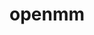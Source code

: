 ---
title: "openmm"
layout: cache
categories: [package, develop]
meta: {"versions": ["7.7.0"], "compilers": ["gcc@=7.3.1"], "oss": ["amzn2"], "platforms": ["linux"], "targets": ["aarch64", "neoverse_n1", "x86_64_v3"], "stacks": ["aws-ahug", "aws-ahug-aarch64"], "num_specs": 25, "num_specs_by_stack": {"aws-ahug-aarch64": 22, "aws-ahug": 3}}
spec_details: [{"hash": "yub56cjdll7eikpriocxwv6ywhk55q7r", "compiler": "gcc@=7.3.1", "versions": ["7.7.0"], "os": "amzn2", "platform": "linux", "target": "aarch64", "variants": ["build_system=cmake", "build_type=RelWithDebInfo", "~cuda", "generator=make", "~ipo"], "stacks": ["aws-ahug-aarch64"], "size": "-", "tarball": "https://binaries.spack.io/develop/build_cache/linux-amzn2-aarch64/gcc-7.3.1/openmm-7.7.0/linux-amzn2-aarch64-gcc-7.3.1-openmm-7.7.0-yub56cjdll7eikpriocxwv6ywhk55q7r.spack"}, {"hash": "lvqg5ykjegncl32rym3wxj3gpvg55lld", "compiler": "gcc@=7.3.1", "versions": ["7.7.0"], "os": "amzn2", "platform": "linux", "target": "aarch64", "variants": ["build_system=cmake", "build_type=Release", "~cuda", "generator=make", "~ipo"], "stacks": ["aws-ahug-aarch64"], "size": "-", "tarball": "https://binaries.spack.io/develop/build_cache/linux-amzn2-aarch64/gcc-7.3.1/openmm-7.7.0/linux-amzn2-aarch64-gcc-7.3.1-openmm-7.7.0-lvqg5ykjegncl32rym3wxj3gpvg55lld.spack"}, {"hash": "iyyhsgq6peztgvvyjblxamedw4tvzrl7", "compiler": "gcc@=7.3.1", "versions": ["7.7.0"], "os": "amzn2", "platform": "linux", "target": "aarch64", "variants": ["build_system=cmake", "build_type=RelWithDebInfo", "~cuda", "generator=make", "~ipo"], "stacks": ["aws-ahug-aarch64"], "size": "-", "tarball": "https://binaries.spack.io/develop/build_cache/linux-amzn2-aarch64/gcc-7.3.1/openmm-7.7.0/linux-amzn2-aarch64-gcc-7.3.1-openmm-7.7.0-iyyhsgq6peztgvvyjblxamedw4tvzrl7.spack"}, {"hash": "cnw4bzhno6zlp2g3fjesxixm37mntb2d", "compiler": "gcc@=7.3.1", "versions": ["7.7.0"], "os": "amzn2", "platform": "linux", "target": "aarch64", "variants": ["build_system=cmake", "build_type=RelWithDebInfo", "~cuda", "generator=make", "~ipo"], "stacks": ["aws-ahug-aarch64"], "size": "-", "tarball": "https://binaries.spack.io/develop/build_cache/linux-amzn2-aarch64/gcc-7.3.1/openmm-7.7.0/linux-amzn2-aarch64-gcc-7.3.1-openmm-7.7.0-cnw4bzhno6zlp2g3fjesxixm37mntb2d.spack"}, {"hash": "neqfw2dsiduht75xfaoy2jlk44lcuf6n", "compiler": "gcc@=7.3.1", "versions": ["7.7.0"], "os": "amzn2", "platform": "linux", "target": "aarch64", "variants": ["build_system=cmake", "build_type=RelWithDebInfo", "~cuda", "generator=make", "~ipo"], "stacks": ["aws-ahug-aarch64"], "size": "-", "tarball": "https://binaries.spack.io/develop/build_cache/linux-amzn2-aarch64/gcc-7.3.1/openmm-7.7.0/linux-amzn2-aarch64-gcc-7.3.1-openmm-7.7.0-neqfw2dsiduht75xfaoy2jlk44lcuf6n.spack"}, {"hash": "aw3po2ac3jbxvux244ryf7ec5iuma4kg", "compiler": "gcc@=7.3.1", "versions": ["7.7.0"], "os": "amzn2", "platform": "linux", "target": "aarch64", "variants": ["build_system=cmake", "build_type=RelWithDebInfo", "~cuda", "generator=make", "~ipo"], "stacks": ["aws-ahug-aarch64"], "size": "-", "tarball": "https://binaries.spack.io/develop/build_cache/linux-amzn2-aarch64/gcc-7.3.1/openmm-7.7.0/linux-amzn2-aarch64-gcc-7.3.1-openmm-7.7.0-aw3po2ac3jbxvux244ryf7ec5iuma4kg.spack"}, {"hash": "3d3x7fhc7rtiatwomsuv4gmkcnaeb5nz", "compiler": "gcc@=7.3.1", "versions": ["7.7.0"], "os": "amzn2", "platform": "linux", "target": "aarch64", "variants": ["build_system=cmake", "build_type=RelWithDebInfo", "~cuda", "generator=make", "~ipo"], "stacks": ["aws-ahug-aarch64"], "size": "-", "tarball": "https://binaries.spack.io/develop/build_cache/linux-amzn2-aarch64/gcc-7.3.1/openmm-7.7.0/linux-amzn2-aarch64-gcc-7.3.1-openmm-7.7.0-3d3x7fhc7rtiatwomsuv4gmkcnaeb5nz.spack"}, {"hash": "jurajmh6gkusdadp6gxrjnclaz4tbjtv", "compiler": "gcc@=7.3.1", "versions": ["7.7.0"], "os": "amzn2", "platform": "linux", "target": "aarch64", "variants": ["build_system=cmake", "build_type=RelWithDebInfo", "~cuda", "generator=make", "~ipo"], "stacks": ["aws-ahug-aarch64"], "size": "-", "tarball": "https://binaries.spack.io/develop/build_cache/linux-amzn2-aarch64/gcc-7.3.1/openmm-7.7.0/linux-amzn2-aarch64-gcc-7.3.1-openmm-7.7.0-jurajmh6gkusdadp6gxrjnclaz4tbjtv.spack"}, {"hash": "4x2lbeeupk53a5gupnhilodbclnlv2mx", "compiler": "gcc@=7.3.1", "versions": ["7.7.0"], "os": "amzn2", "platform": "linux", "target": "aarch64", "variants": ["build_system=cmake", "build_type=RelWithDebInfo", "~cuda", "generator=make", "~ipo"], "stacks": ["aws-ahug-aarch64"], "size": "-", "tarball": "https://binaries.spack.io/develop/build_cache/linux-amzn2-aarch64/gcc-7.3.1/openmm-7.7.0/linux-amzn2-aarch64-gcc-7.3.1-openmm-7.7.0-4x2lbeeupk53a5gupnhilodbclnlv2mx.spack"}, {"hash": "kwmcn7pwo4cbf5z5pslywasbkaq6amog", "compiler": "gcc@=7.3.1", "versions": ["7.7.0"], "os": "amzn2", "platform": "linux", "target": "aarch64", "variants": ["build_system=cmake", "build_type=RelWithDebInfo", "~cuda", "generator=make", "~ipo"], "stacks": ["aws-ahug-aarch64"], "size": "-", "tarball": "https://binaries.spack.io/develop/build_cache/linux-amzn2-aarch64/gcc-7.3.1/openmm-7.7.0/linux-amzn2-aarch64-gcc-7.3.1-openmm-7.7.0-kwmcn7pwo4cbf5z5pslywasbkaq6amog.spack"}, {"hash": "ryiy7bu75ziqxcb64xaevfilece5meja", "compiler": "gcc@=7.3.1", "versions": ["7.7.0"], "os": "amzn2", "platform": "linux", "target": "aarch64", "variants": ["build_system=cmake", "build_type=RelWithDebInfo", "~cuda", "generator=make", "~ipo"], "stacks": ["aws-ahug-aarch64"], "size": "-", "tarball": "https://binaries.spack.io/develop/build_cache/linux-amzn2-aarch64/gcc-7.3.1/openmm-7.7.0/linux-amzn2-aarch64-gcc-7.3.1-openmm-7.7.0-ryiy7bu75ziqxcb64xaevfilece5meja.spack"}, {"hash": "5rz73rlbyifzhu7prljc42gcpv2sced3", "compiler": "gcc@=7.3.1", "versions": ["7.7.0"], "os": "amzn2", "platform": "linux", "target": "neoverse_n1", "variants": ["build_system=cmake", "build_type=RelWithDebInfo", "~cuda", "generator=make", "~ipo"], "stacks": ["aws-ahug-aarch64"], "size": "-", "tarball": "https://binaries.spack.io/develop/build_cache/linux-amzn2-neoverse_n1/gcc-7.3.1/openmm-7.7.0/linux-amzn2-neoverse_n1-gcc-7.3.1-openmm-7.7.0-5rz73rlbyifzhu7prljc42gcpv2sced3.spack"}, {"hash": "7ssqftxuoliykllfn73k7ltypo3ig33u", "compiler": "gcc@=7.3.1", "versions": ["7.7.0"], "os": "amzn2", "platform": "linux", "target": "neoverse_n1", "variants": ["build_system=cmake", "build_type=RelWithDebInfo", "~cuda", "generator=make", "~ipo"], "stacks": ["aws-ahug-aarch64"], "size": "-", "tarball": "https://binaries.spack.io/develop/build_cache/linux-amzn2-neoverse_n1/gcc-7.3.1/openmm-7.7.0/linux-amzn2-neoverse_n1-gcc-7.3.1-openmm-7.7.0-7ssqftxuoliykllfn73k7ltypo3ig33u.spack"}, {"hash": "22gtmk7oaia2hzejlrxrxna5cgyyfnii", "compiler": "gcc@=7.3.1", "versions": ["7.7.0"], "os": "amzn2", "platform": "linux", "target": "neoverse_n1", "variants": ["build_system=cmake", "build_type=Release", "~cuda", "generator=make", "~ipo"], "stacks": ["aws-ahug-aarch64"], "size": "-", "tarball": "https://binaries.spack.io/develop/build_cache/linux-amzn2-neoverse_n1/gcc-7.3.1/openmm-7.7.0/linux-amzn2-neoverse_n1-gcc-7.3.1-openmm-7.7.0-22gtmk7oaia2hzejlrxrxna5cgyyfnii.spack"}, {"hash": "fbza4kebgvn24gsx5tfuavdbaaky3ode", "compiler": "gcc@=7.3.1", "versions": ["7.7.0"], "os": "amzn2", "platform": "linux", "target": "neoverse_n1", "variants": ["build_system=cmake", "build_type=RelWithDebInfo", "~cuda", "generator=make", "~ipo"], "stacks": ["aws-ahug-aarch64"], "size": "-", "tarball": "https://binaries.spack.io/develop/build_cache/linux-amzn2-neoverse_n1/gcc-7.3.1/openmm-7.7.0/linux-amzn2-neoverse_n1-gcc-7.3.1-openmm-7.7.0-fbza4kebgvn24gsx5tfuavdbaaky3ode.spack"}, {"hash": "agmdbiel6ytux2e57bq7mqqarjvwquak", "compiler": "gcc@=7.3.1", "versions": ["7.7.0"], "os": "amzn2", "platform": "linux", "target": "neoverse_n1", "variants": ["build_system=cmake", "build_type=RelWithDebInfo", "~cuda", "generator=make", "~ipo"], "stacks": ["aws-ahug-aarch64"], "size": "-", "tarball": "https://binaries.spack.io/develop/build_cache/linux-amzn2-neoverse_n1/gcc-7.3.1/openmm-7.7.0/linux-amzn2-neoverse_n1-gcc-7.3.1-openmm-7.7.0-agmdbiel6ytux2e57bq7mqqarjvwquak.spack"}, {"hash": "7j3a3dzavos6ve4tqrhomfzhhzfdbat7", "compiler": "gcc@=7.3.1", "versions": ["7.7.0"], "os": "amzn2", "platform": "linux", "target": "neoverse_n1", "variants": ["build_system=cmake", "build_type=RelWithDebInfo", "~cuda", "generator=make", "~ipo"], "stacks": ["aws-ahug-aarch64"], "size": "-", "tarball": "https://binaries.spack.io/develop/build_cache/linux-amzn2-neoverse_n1/gcc-7.3.1/openmm-7.7.0/linux-amzn2-neoverse_n1-gcc-7.3.1-openmm-7.7.0-7j3a3dzavos6ve4tqrhomfzhhzfdbat7.spack"}, {"hash": "eqskh3rh7ce7dqv7sxwhr3u4tmix4hdn", "compiler": "gcc@=7.3.1", "versions": ["7.7.0"], "os": "amzn2", "platform": "linux", "target": "neoverse_n1", "variants": ["build_system=cmake", "build_type=RelWithDebInfo", "~cuda", "generator=make", "~ipo"], "stacks": ["aws-ahug-aarch64"], "size": "-", "tarball": "https://binaries.spack.io/develop/build_cache/linux-amzn2-neoverse_n1/gcc-7.3.1/openmm-7.7.0/linux-amzn2-neoverse_n1-gcc-7.3.1-openmm-7.7.0-eqskh3rh7ce7dqv7sxwhr3u4tmix4hdn.spack"}, {"hash": "mfsvyqwsf62f6khshr45eqzmjyysqwm6", "compiler": "gcc@=7.3.1", "versions": ["7.7.0"], "os": "amzn2", "platform": "linux", "target": "neoverse_n1", "variants": ["build_system=cmake", "build_type=RelWithDebInfo", "~cuda", "generator=make", "~ipo"], "stacks": ["aws-ahug-aarch64"], "size": "-", "tarball": "https://binaries.spack.io/develop/build_cache/linux-amzn2-neoverse_n1/gcc-7.3.1/openmm-7.7.0/linux-amzn2-neoverse_n1-gcc-7.3.1-openmm-7.7.0-mfsvyqwsf62f6khshr45eqzmjyysqwm6.spack"}, {"hash": "mq3igytxqzxcp57t47upjypghlticfws", "compiler": "gcc@=7.3.1", "versions": ["7.7.0"], "os": "amzn2", "platform": "linux", "target": "neoverse_n1", "variants": ["build_system=cmake", "build_type=RelWithDebInfo", "~cuda", "generator=make", "~ipo"], "stacks": ["aws-ahug-aarch64"], "size": "-", "tarball": "https://binaries.spack.io/develop/build_cache/linux-amzn2-neoverse_n1/gcc-7.3.1/openmm-7.7.0/linux-amzn2-neoverse_n1-gcc-7.3.1-openmm-7.7.0-mq3igytxqzxcp57t47upjypghlticfws.spack"}, {"hash": "tzzk4irgftrzdt7zhxoradq75upayftg", "compiler": "gcc@=7.3.1", "versions": ["7.7.0"], "os": "amzn2", "platform": "linux", "target": "neoverse_n1", "variants": ["build_system=cmake", "build_type=RelWithDebInfo", "~cuda", "generator=make", "~ipo"], "stacks": ["aws-ahug-aarch64"], "size": "-", "tarball": "https://binaries.spack.io/develop/build_cache/linux-amzn2-neoverse_n1/gcc-7.3.1/openmm-7.7.0/linux-amzn2-neoverse_n1-gcc-7.3.1-openmm-7.7.0-tzzk4irgftrzdt7zhxoradq75upayftg.spack"}, {"hash": "ha5xngsghsdbbseuni7pquq6iqeylejx", "compiler": "gcc@=7.3.1", "versions": ["7.7.0"], "os": "amzn2", "platform": "linux", "target": "neoverse_n1", "variants": ["build_system=cmake", "build_type=RelWithDebInfo", "~cuda", "generator=make", "~ipo"], "stacks": ["aws-ahug-aarch64"], "size": "-", "tarball": "https://binaries.spack.io/develop/build_cache/linux-amzn2-neoverse_n1/gcc-7.3.1/openmm-7.7.0/linux-amzn2-neoverse_n1-gcc-7.3.1-openmm-7.7.0-ha5xngsghsdbbseuni7pquq6iqeylejx.spack"}, {"hash": "rbtbov6hhvexibyxvyhgcxclgo3g4nmx", "compiler": "gcc@=7.3.1", "versions": ["7.7.0"], "os": "amzn2", "platform": "linux", "target": "x86_64_v3", "variants": ["build_system=cmake", "build_type=RelWithDebInfo", "~cuda", "generator=make", "~ipo"], "stacks": ["aws-ahug"], "size": "-", "tarball": "https://binaries.spack.io/develop/build_cache/linux-amzn2-x86_64_v3/gcc-7.3.1/openmm-7.7.0/linux-amzn2-x86_64_v3-gcc-7.3.1-openmm-7.7.0-rbtbov6hhvexibyxvyhgcxclgo3g4nmx.spack"}, {"hash": "th535ufu5nqngswxk7qrls4kkkg4m5k6", "compiler": "gcc@=7.3.1", "versions": ["7.7.0"], "os": "amzn2", "platform": "linux", "target": "x86_64_v3", "variants": ["build_system=cmake", "build_type=RelWithDebInfo", "~cuda", "generator=make", "~ipo"], "stacks": ["aws-ahug"], "size": "-", "tarball": "https://binaries.spack.io/develop/build_cache/linux-amzn2-x86_64_v3/gcc-7.3.1/openmm-7.7.0/linux-amzn2-x86_64_v3-gcc-7.3.1-openmm-7.7.0-th535ufu5nqngswxk7qrls4kkkg4m5k6.spack"}, {"hash": "efmtlokofxg2dn5almtwrxomjmi5bas7", "compiler": "gcc@=7.3.1", "versions": ["7.7.0"], "os": "amzn2", "platform": "linux", "target": "x86_64_v3", "variants": ["build_system=cmake", "build_type=RelWithDebInfo", "~cuda", "generator=make", "~ipo"], "stacks": ["aws-ahug"], "size": "-", "tarball": "https://binaries.spack.io/develop/build_cache/linux-amzn2-x86_64_v3/gcc-7.3.1/openmm-7.7.0/linux-amzn2-x86_64_v3-gcc-7.3.1-openmm-7.7.0-efmtlokofxg2dn5almtwrxomjmi5bas7.spack"}]
---